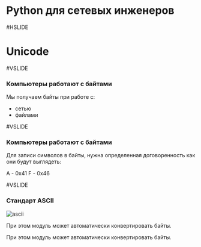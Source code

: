 # Python для сетевых инженеров 


#HSLIDE

# Unicode

#VSLIDE

### Компьютеры работают с байтами

Мы получаем байты при работе с:

* сетью
* файлами


#VSLIDE

### Компьютеры работают с байтами

Для записи символов в байты, нужна определенная договоренность как они будут выглядеть:

A - 0x41
F - 0x46


#VSLIDE

### Стандарт ASCII


![ascii](https://upload.wikimedia.org/wikipedia/commons/4/4f/ASCII_Code_Chart.svg)


При этом модуль может автоматически конвертировать байты.

При этом модуль может автоматически конвертировать байты.

